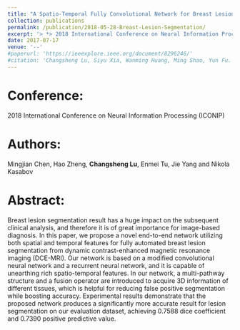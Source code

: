```yaml
---
title: "A Spatio-Temporal Fully Convolutional Network for Breast Lesion Segmentation in DCE-MRI"
collection: publications
permalink: /publication/2018-05-28-Breast-Lesion-Segmentation/
excerpt: '> *> 2018 International Conference on Neural Information Processing (ICONIP)*<br>> *Mingjian Chen, Hao Zheng, **Changsheng Lu**, Enmei Tu, Jie Yang and Nikola Kasabov*<br>> In this paper, we propose a novel end-to-end network utilizing both spatial and temporal features for fully automated breast lesion segmentation from dynamic contrast-enhanced magnetic resonance imaging (DCE-MRI). Our network is based on a modified convolutional neural network and a recurrent neural network, and it is capable of unearthing rich spatio-temporal features. In our network, a multi-pathway structure and a fusion operator are introduced to acquire 3D information of different tissues, which is helpful for reducing false positive segmentation while boosting accuracy.'
date: 2017-07-17
venue: '--'
#paperurl: 'https://ieeexplore.ieee.org/document/8296246/'
#citation: 'Changsheng Lu, Siyu Xia, Wanming Huang, Ming Shao, Yun Fu. Circle Detection by Arc-support Line Segments. In: The 24rd IEEE International Conference on Image Processing (ICIP).'
---
```


Conference:
===
2018 International Conference on Neural Information Processing (ICONIP)

Authors: 
===
Mingjian Chen, Hao Zheng, **Changsheng Lu**, Enmei Tu, Jie Yang and Nikola Kasabov

Abstract: 
===
Breast lesion segmentation result has a huge impact on the subsequent clinical analysis, and therefore it is of great importance for image-based diagnosis. In this paper, we propose a novel end-to-end network utilizing both spatial and temporal features for fully automated breast lesion segmentation from dynamic contrast-enhanced magnetic resonance imaging (DCE-MRI). Our network is based on a modified convolutional neural network and a recurrent neural network, and it is capable of unearthing rich spatio-temporal features. In our network, a multi-pathway structure and a fusion operator are introduced to acquire 3D information of different tissues, which is helpful for reducing false positive segmentation while boosting accuracy. Experimental results demonstrate that the proposed network produces a significantly more accurate result for lesion segmentation on our evaluation dataset, achieving 0.7588 dice coefficient and 0.7390 positive predictive value.

